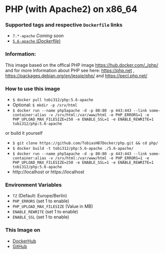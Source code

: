 # PHP (with Apache2) on x86_64

### Supported tags and respective `Dockerfile` links
-	`7.*-apache` *Coming soon*
-	[`5.6-apache` (*Dockerfile*)](https://github.com/TobiasH87Docker/php/blob/master/5.6-apache-extend/Dockerfile)

### Information:
This image based on the offical PHP image https://hub.docker.com/_/php/ and for more Information about PHP see here: https://php.net , https://packages.debian.org/en/jessie/php/ and https://pecl.php.net/

### How to use this image
* ``` $ docker pull tobi312/php:5.6-apache ```
* Optional: ``` $ mkdir -p /srv/html ```
* ``` $ docker run --name php5apache -d -p 80:80 -p 443:443 --link some-container:alias -v /srv/html:/var/www/html -e PHP_ERRORS=1 -e PHP_UPLOAD_MAX_FILESIZE=250 -e ENABLE_SSL=1 -e ENABLE_REWRITE=1 tobi312/php:5.6-apache ``` 

or build it yourself
* ``` $ git clone https://github.com/TobiasH87Docker/php.git && cd php/ ```
* ``` $ docker build -t tobi312/php:5.6-apache ./5.6-apache/ ``` 
* ``` $ docker run --name php5apache -d -p 80:80 -p 443:443 --link some-container:alias -v /srv/html:/var/www/html -e PHP_ERRORS=1 -e PHP_UPLOAD_MAX_FILESIZE=250 -e ENABLE_SSL=1 -e ENABLE_REWRITE=1 tobi312/php:5.6-apache ``` 
* http://localhost or https://localhost

### Environment Variables
* `TZ` (Default: Europe/Berlin)
* `PHP_ERRORS` (set 1 to enable)
* `PHP_UPLOAD_MAX_FILESIZE` (Value in MB)
* `ENABLE_REWRITE` (set 1 to enable)
* `ENABLE_SSL` (set 1 to enable)

### This Image on
* [DockerHub](https://hub.docker.com/r/tobi312/php/)
* [GitHub](https://github.com/TobiasH87Docker/php)
